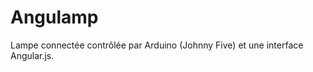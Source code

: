 Angulamp
========

Lampe connectée contrôlée par Arduino (Johnny Five) et une interface Angular.js.
